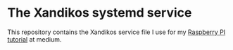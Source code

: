 # The Xandikos systemd service
This repository contains the Xandikos service file I use for my [Raspberry PI tutorial](https://raduzaharia.medium.com/enabling-more-services-on-your-raspberry-pi-7598b3aefb82) at medium. 

